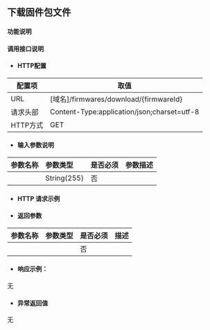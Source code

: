 ## 下载固件包文件

#### 功能说明



#### 调用接口说明

* #### HTTP配置

| 配置项 | 取值 |
| --- | --- |
| URL | \[域名\]/firmwares/download/{firmwareId}|
| 请求头部 | Content-Type:application/json;charset=utf-8 |
| HTTP方式 | GET |

* #### 输入参数说明

| 参数名称 | 参数类型 | 是否必须 | 参数描述 |
| :--- | :--- | :--- | :--- |
| | String\(255\) | 否 | |


* #### HTTP 请求示例


* #### 返回参数
| 参数名称 | 参数类型 | 是否必须 | 描述 |
| :--- | :--- | :--- | :--- |
| | | 否 | |


* #### 响应示例：

无

* #### 异常返回值

无



